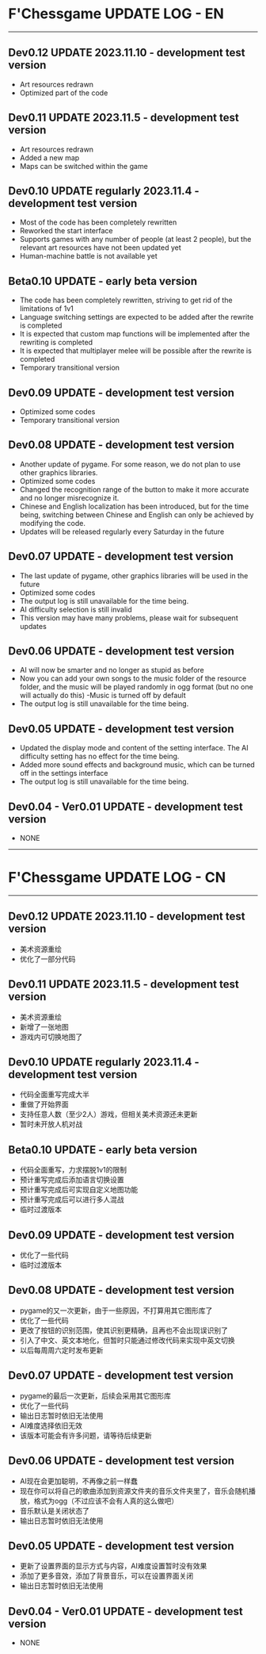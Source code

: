 # F'Chessgame UPDATE LOG - EN
---
## Dev0.12 UPDATE 2023.11.10 - development test version
- Art resources redrawn
- Optimized part of the code
## Dev0.11 UPDATE 2023.11.5 - development test version
- Art resources redrawn
- Added a new map
- Maps can be switched within the game
## Dev0.10 UPDATE regularly 2023.11.4 - development test version
- Most of the code has been completely rewritten
- Reworked the start interface
- Supports games with any number of people (at least 2 people), but the relevant art resources have not been updated yet
- Human-machine battle is not available yet
## Beta0.10 UPDATE - early beta version
- The code has been completely rewritten, striving to get rid of the limitations of 1v1
- Language switching settings are expected to be added after the rewrite is completed
- It is expected that custom map functions will be implemented after the rewriting is completed
- It is expected that multiplayer melee will be possible after the rewrite is completed
- Temporary transitional version
## Dev0.09 UPDATE - development test version
- Optimized some codes
- Temporary transitional version
## Dev0.08 UPDATE - development test version
- Another update of pygame. For some reason, we do not plan to use other graphics libraries.
- Optimized some codes
- Changed the recognition range of the button to make it more accurate and no longer misrecognize it.
- Chinese and English localization has been introduced, but for the time being, switching between Chinese and English can only be achieved by modifying the code.
- Updates will be released regularly every Saturday in the future
## Dev0.07 UPDATE - development test version
- The last update of pygame, other graphics libraries will be used in the future
- Optimized some codes
- The output log is still unavailable for the time being.
- AI difficulty selection is still invalid
- This version may have many problems, please wait for subsequent updates
## Dev0.06 UPDATE - development test version
- AI will now be smarter and no longer as stupid as before
- Now you can add your own songs to the music folder of the resource folder, and the music will be played randomly in ogg format (but no one will actually do this)
-Music is turned off by default
- The output log is still unavailable for the time being.
## Dev0.05 UPDATE - development test version
- Updated the display mode and content of the setting interface. The AI difficulty setting has no effect for the time being.
- Added more sound effects and background music, which can be turned off in the settings interface
- The output log is still unavailable for the time being.
## Dev0.04 - Ver0.01 UPDATE - development test version
- NONE
---
# F'Chessgame UPDATE LOG - CN
---
## Dev0.12 UPDATE 2023.11.10 - development test version
- 美术资源重绘
- 优化了一部分代码
## Dev0.11 UPDATE 2023.11.5 - development test version
- 美术资源重绘
- 新增了一张地图
- 游戏内可切换地图了
## Dev0.10 UPDATE regularly 2023.11.4 - development test version
- 代码全面重写完成大半
- 重做了开始界面
- 支持任意人数（至少2人）游戏，但相关美术资源还未更新
- 暂时未开放人机对战
## Beta0.10 UPDATE - early beta version
- 代码全面重写，力求摆脱1v1的限制
- 预计重写完成后添加语言切换设置
- 预计重写完成后可实现自定义地图功能
- 预计重写完成后可以进行多人混战
- 临时过渡版本
## Dev0.09 UPDATE - development test version
- 优化了一些代码
- 临时过渡版本
## Dev0.08 UPDATE - development test version
- pygame的又一次更新，由于一些原因，不打算用其它图形库了
- 优化了一些代码
- 更改了按钮的识别范围，使其识别更精确，且再也不会出现误识别了
- 引入了中文、英文本地化，但暂时只能通过修改代码来实现中英文切换
- 以后每周周六定时发布更新
## Dev0.07 UPDATE - development test version
- pygame的最后一次更新，后续会采用其它图形库
- 优化了一些代码
- 输出日志暂时依旧无法使用
- AI难度选择依旧无效
- 该版本可能会有许多问题，请等待后续更新
## Dev0.06 UPDATE - development test version
- AI现在会更加聪明，不再像之前一样蠢
- 现在你可以将自己的歌曲添加到资源文件夹的音乐文件夹里了，音乐会随机播放，格式为ogg（不过应该不会有人真的这么做吧）
- 音乐默认是关闭状态了
- 输出日志暂时依旧无法使用
## Dev0.05 UPDATE - development test version
- 更新了设置界面的显示方式与内容，AI难度设置暂时没有效果
- 添加了更多音效，添加了背景音乐，可以在设置界面关闭
- 输出日志暂时依旧无法使用
## Dev0.04 - Ver0.01 UPDATE - development test version
- NONE